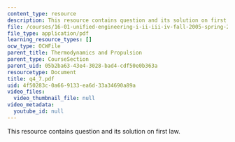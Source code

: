 ```yaml
---
content_type: resource
description: This resource contains question and its solution on first law.
file: /courses/16-01-unified-engineering-i-ii-iii-iv-fall-2005-spring-2006/4f50283c0a669133ea6d33a34690a89a_q4_7.pdf
file_type: application/pdf
learning_resource_types: []
ocw_type: OCWFile
parent_title: Thermodynamics and Propulsion
parent_type: CourseSection
parent_uid: 05b2ba63-43e4-3028-bad4-cdf50e0b363a
resourcetype: Document
title: q4_7.pdf
uid: 4f50283c-0a66-9133-ea6d-33a34690a89a
video_files:
  video_thumbnail_file: null
video_metadata:
  youtube_id: null
---
```

This resource contains question and its solution on first law.

